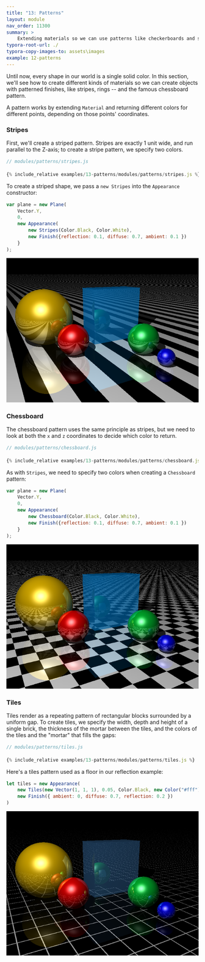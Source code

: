 ```yaml
---
title: "13: Patterns"
layout: module
nav_order: 11300
summary: >
    Extending materials so we can use patterns like checkerboards and stripes.
typora-root-url: ./
typora-copy-images-to: assets\images
example: 12-patterns
---
```


Until now, every shape in our world is a single solid color. In this section, we'll see how to create different kinds of materials so we can create objects with patterned finishes, like stripes, rings -- and the famous chessboard pattern.

A pattern works by extending `Material` and returning different colors for different points, depending on those points' coordinates.

### Stripes

First, we'll create a striped pattern. Stripes are exactly 1 unit wide, and run parallel to the Z-axis; to create a stripe pattern, we specify two colors. 

```javascript
// modules/patterns/stripes.js

{% include_relative examples/13-patterns/modules/patterns/stripes.js %}
```

To create a striped shape, we pass a `new Stripes` into the `Appearance` constructor:

```javascript
var plane = new Plane(
	Vector.Y, 
	0, 
	new Appearance(
		new Stripes(Color.Black, Color.White), 
		new Finish({reflection: 0.1, diffuse: 0.7, ambient: 0.1 })
	}
);
```

![image-20220320140656233](assets/images/image-20220320140656233.png)

### Chessboard

The chessboard pattern uses the same principle as stripes, but we need to look at both the `x` and `z` coordinates to decide which color to return.

```javascript
// modules/patterns/chessboard.js

{% include_relative examples/13-patterns/modules/patterns/chessboard.js %}
```

As with `Stripes`, we need to specify two colors when creating a `Chessboard` pattern:

```javascript
var plane = new Plane(
	Vector.Y, 
	0, 
	new Appearance(
		new Chessboard(Color.Black, Color.White), 
		new Finish({reflection: 0.1, diffuse: 0.7, ambient: 0.1 })
	}
);
```

![image-20220320141809004](assets/images/image-20220320141809004.png)

### Tiles

Tiles render as a repeating pattern of rectangular blocks surrounded by a uniform gap. To create tiles, we specify the width, depth and height of a single brick, the thickness of the mortar between the tiles, and the colors of the tiles and the "mortar" that fills the gaps:

```javascript
// modules/patterns/tiles.js

{% include_relative examples/13-patterns/modules/patterns/tiles.js %}
```

Here's a tiles pattern used as a floor in our reflection example:

```javascript
let tiles = new Appearance(
	new Tiles(new Vector(1, 1, 1), 0.05, Color.Black, new Color("#fff")),
	new Finish({ ambient: 0, diffuse: 0.7, reflection: 0.2 })
)
```

![image-20220324142118152](./assets/images/image-20220324142118152.png)





